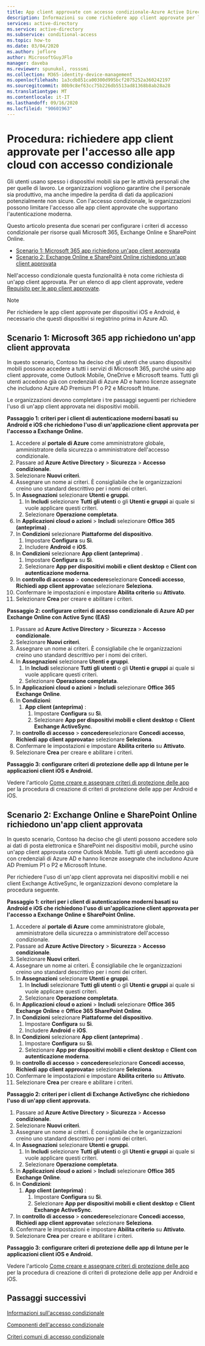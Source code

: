 ```yaml
---
title: App client approvate con accesso condizionale-Azure Active Directory
description: Informazioni su come richiedere app client approvate per l'accesso alle app cloud con accesso condizionale in Azure Active Directory.
services: active-directory
ms.service: active-directory
ms.subservice: conditional-access
ms.topic: how-to
ms.date: 03/04/2020
ms.author: joflore
author: MicrosoftGuyJFlo
manager: daveba
ms.reviewer: spunukol, rosssmi
ms.collection: M365-identity-device-management
ms.openlocfilehash: 1a3cdb851ca00300d995bcf2075252a360242197
ms.sourcegitcommit: 80b9c8ef63cc75b226db5513ad81368b8ab28a28
ms.translationtype: MT
ms.contentlocale: it-IT
ms.lasthandoff: 09/16/2020
ms.locfileid: "90601963"
---
```

# <a name="how-to-require-approved-client-apps-for-cloud-app-access-with-conditional-access"></a>Procedura: richiedere app client approvate per l'accesso alle app cloud con accesso condizionale

Gli utenti usano spesso i dispositivi mobili sia per le attività personali che per quelle di lavoro. Le organizzazioni vogliono garantire che il personale sia produttivo, ma anche impedire la perdita di dati da applicazioni potenzialmente non sicure. Con l'accesso condizionale, le organizzazioni possono limitare l'accesso alle app client approvate che supportano l'autenticazione moderna.

Questo articolo presenta due scenari per configurare i criteri di accesso condizionale per risorse quali Microsoft 365, Exchange Online e SharePoint Online.

- [Scenario 1: Microsoft 365 app richiedono un'app client approvata](#scenario-1-microsoft-365-apps-require-an-approved-client-app)
- [Scenario 2: Exchange Online e SharePoint Online richiedono un'app client approvata](#scenario-2-exchange-online-and-sharepoint-online-require-an-approved-client-app)

Nell'accesso condizionale questa funzionalità è nota come richiesta di un'app client approvata. Per un elenco di app client approvate, vedere [Requisito per le app client approvate](concept-conditional-access-grant.md#require-approved-client-app).

> [!NOTE]
> Per richiedere le app client approvate per dispositivi iOS e Android, è necessario che questi dispositivi si registrino prima in Azure AD.

## <a name="scenario-1-microsoft-365-apps-require-an-approved-client-app"></a>Scenario 1: Microsoft 365 app richiedono un'app client approvata

In questo scenario, Contoso ha deciso che gli utenti che usano dispositivi mobili possono accedere a tutti i servizi di Microsoft 365, purché usino app client approvate, come Outlook Mobile, OneDrive e Microsoft teams. Tutti gli utenti accedono già con credenziali di Azure AD e hanno licenze assegnate che includono Azure AD Premium P1 o P2 e Microsoft Intune.

Le organizzazioni devono completare i tre passaggi seguenti per richiedere l'uso di un'app client approvata nei dispositivi mobili.

**Passaggio 1: criteri per i client di autenticazione moderni basati su Android e iOS che richiedono l'uso di un'applicazione client approvata per l'accesso a Exchange Online.**

1. Accedere al **portale di Azure** come amministratore globale, amministratore della sicurezza o amministratore dell'accesso condizionale.
1. Passare ad **Azure Active Directory** > **Sicurezza** > **Accesso condizionale**.
1. Selezionare **Nuovi criteri**.
1. Assegnare un nome ai criteri. È consigliabile che le organizzazioni creino uno standard descrittivo per i nomi dei criteri.
1. In **Assegnazioni** selezionare **Utenti e gruppi**.
   1. In **Includi** selezionare **Tutti gli utenti** o gli **Utenti e gruppi** ai quale si vuole applicare questi criteri. 
   1. Selezionare **Operazione completata**.
1. In **Applicazioni cloud o azioni** > **Includi** selezionare **Office 365 (anteprima)** .
1. In **Condizioni** selezionare **Piattaforme del dispositivo**.
   1. Impostare **Configura** su **Sì**.
   1. Includere **Android** e **iOS**.
1. In **Condizioni** selezionare **App client (anteprima)** .
   1. Impostare **Configura** su **Sì**.
   1. Selezionare **App per dispositivi mobili e client desktop** e **Client con autenticazione moderna**.
1. In **controllo di accesso**  >  **concedere**selezionare **Concedi accesso**, **Richiedi app client approvata**e selezionare **Seleziona**.
1. Confermare le impostazioni e impostare **Abilita criterio** su **Attivato**.
1. Selezionare **Crea** per creare e abilitare i criteri.

**Passaggio 2: configurare criteri di accesso condizionale di Azure AD per Exchange Online con Active Sync (EAS)**

1. Passare ad **Azure Active Directory** > **Sicurezza** > **Accesso condizionale**.
1. Selezionare **Nuovi criteri**.
1. Assegnare un nome ai criteri. È consigliabile che le organizzazioni creino uno standard descrittivo per i nomi dei criteri.
1. In **Assegnazioni** selezionare **Utenti e gruppi**.
   1. In **Includi** selezionare **Tutti gli utenti** o gli **Utenti e gruppi** ai quale si vuole applicare questi criteri. 
   1. Selezionare **Operazione completata**.
1. In **Applicazioni cloud o azioni** > **Includi** selezionare **Office 365 Exchange Online**.
1. In **Condizioni**:
   1. **App client (anteprima)** :
      1. Impostare **Configura** su **Sì**.
      1. Selezionare **App per dispositivi mobili e client desktop** e **Client Exchange ActiveSync**.
1. In **controllo di accesso**  >  **concedere**selezionare **Concedi accesso**, **Richiedi app client approvata**e selezionare **Seleziona**.
1. Confermare le impostazioni e impostare **Abilita criterio** su **Attivato**.
1. Selezionare **Crea** per creare e abilitare i criteri.

**Passaggio 3: configurare criteri di protezione delle app di Intune per le applicazioni client iOS e Android.**

Vedere l'articolo [Come creare e assegnare criteri di protezione delle app](/intune/apps/app-protection-policies) per la procedura di creazione di criteri di protezione delle app per Android e iOS. 

## <a name="scenario-2-exchange-online-and-sharepoint-online-require-an-approved-client-app"></a>Scenario 2: Exchange Online e SharePoint Online richiedono un'app client approvata

In questo scenario, Contoso ha deciso che gli utenti possono accedere solo ai dati di posta elettronica e SharePoint nei dispositivi mobili, purché usino un'app client approvata come Outlook Mobile. Tutti gli utenti accedono già con credenziali di Azure AD e hanno licenze assegnate che includono Azure AD Premium P1 o P2 e Microsoft Intune.

Per richiedere l'uso di un'app client approvata nei dispositivi mobili e nei client Exchange ActiveSync, le organizzazioni devono completare la procedura seguente.

**Passaggio 1: criteri per i client di autenticazione moderni basati su Android e iOS che richiedono l'uso di un'applicazione client approvata per l'accesso a Exchange Online e SharePoint Online.**

1. Accedere al **portale di Azure** come amministratore globale, amministratore della sicurezza o amministratore dell'accesso condizionale.
1. Passare ad **Azure Active Directory** > **Sicurezza** > **Accesso condizionale**.
1. Selezionare **Nuovi criteri**.
1. Assegnare un nome ai criteri. È consigliabile che le organizzazioni creino uno standard descrittivo per i nomi dei criteri.
1. In **Assegnazioni** selezionare **Utenti e gruppi**.
   1. In **Includi** selezionare **Tutti gli utenti** o gli **Utenti e gruppi** ai quale si vuole applicare questi criteri. 
   1. Selezionare **Operazione completata**.
1. In **Applicazioni cloud o azioni** > **Includi** selezionare **Office 365 Exchange Online** e **Office 365 SharePoint Online**.
1. In **Condizioni** selezionare **Piattaforme del dispositivo**.
   1. Impostare **Configura** su **Sì**.
   1. Includere **Android** e **iOS**.
1. In **Condizioni** selezionare **App client (anteprima)** .
   1. Impostare **Configura** su **Sì**.
   1. Selezionare **App per dispositivi mobili e client desktop** e **Client con autenticazione moderna**.
1. In **controllo di accesso**  >  **concedere**selezionare **Concedi accesso**, **Richiedi app client approvata**e selezionare **Seleziona**.
1. Confermare le impostazioni e impostare **Abilita criterio** su **Attivato**.
1. Selezionare **Crea** per creare e abilitare i criteri.

**Passaggio 2: criteri per i client di Exchange ActiveSync che richiedono l'uso di un'app client approvata.**

1. Passare ad **Azure Active Directory** > **Sicurezza** > **Accesso condizionale**.
1. Selezionare **Nuovi criteri**.
1. Assegnare un nome ai criteri. È consigliabile che le organizzazioni creino uno standard descrittivo per i nomi dei criteri.
1. In **Assegnazioni** selezionare **Utenti e gruppi**.
   1. In **Includi** selezionare **Tutti gli utenti** o gli **Utenti e gruppi** ai quale si vuole applicare questi criteri. 
   1. Selezionare **Operazione completata**.
1. In **Applicazioni cloud o azioni** > **Includi** selezionare **Office 365 Exchange Online**.
1. In **Condizioni**:
   1. **App client (anteprima)** :
      1. Impostare **Configura** su **Sì**.
      1. Selezionare **App per dispositivi mobili e client desktop** e **Client Exchange ActiveSync**.
1. In **controllo di accesso**  >  **concedere**selezionare **Concedi accesso**, **Richiedi app client approvata**e selezionare **Seleziona**.
1. Confermare le impostazioni e impostare **Abilita criterio** su **Attivato**.
1. Selezionare **Crea** per creare e abilitare i criteri.

**Passaggio 3: configurare criteri di protezione delle app di Intune per le applicazioni client iOS e Android.**

Vedere l'articolo [Come creare e assegnare criteri di protezione delle app](/intune/apps/app-protection-policies) per la procedura di creazione di criteri di protezione delle app per Android e iOS. 

## <a name="next-steps"></a>Passaggi successivi

[Informazioni sull'accesso condizionale](overview.md)

[Componenti dell'accesso condizionale](concept-conditional-access-policies.md)

[Criteri comuni di accesso condizionale](concept-conditional-access-policy-common.md)
